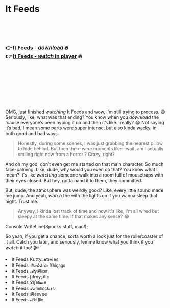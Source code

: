<h1>It Feeds</h1>

<br><br><br>

<h3>👉 <a href="https://Matthews-plitecingor1973.github.io/bbpyuxozbm/">It Feeds - 𝘥𝘰𝘸𝘯𝘭𝘰𝘢𝘥</a> 🔥<br>
👉 <a href="https://Matthews-plitecingor1973.github.io/bbpyuxozbm/">It Feeds - 𝘸𝘢𝘵𝘤𝘩 in player</a> 🔥
</h3>



<br><br><br><br><br><br><br>


OMG, just finished 𝘸𝘢𝘵𝘤𝘩𝘪𝘯𝘨 It Feeds and wow, I'm still trying to process. 😅 Seriously, like, what was that ending? You know when you 𝘥𝘰𝘸𝘯𝘭𝘰𝘢𝘥 the   'cause everyone’s been hyping it up and then it’s like…really? 😂 Not saying it’s bad, I mean some parts were super intense, but also kinda wacky, in both good and bad ways.

> Honestly, during some scenes, I was just grabbing the nearest pillow to hide behind. But then there were moments like—wait, am I actually smiling right now from a horror  ? Crazy, right?

And oh my god, don’t even get me started on that main character. So much face-palming. Like, dude, why would you even do that? You know what I mean? It's like 𝘸𝘢𝘵𝘤𝘩𝘪𝘯𝘨 someone walk into a room full of mousetraps with their eyes closed. But hey, gotta hand it to them, they committed.

But, dude, the atmosphere was weirdly good? Like, every little sound made me jump. And yeah, 𝘸𝘢𝘵𝘤𝘩 the   with the lights on if you wanna sleep that night. Trust me.

> Anyway, I kinda lost track of time and now it's like, I'm all wired but sleepy at the same time. If that makes any sense? 😂

Console.WriteLine(Spooky stuff, man!);

So yeah, if you get a chance, sorta worth a look just for the rollercoaster of it all. Catch you later, and seriously, lemme know what you think if you 𝘸𝘢𝘵𝘤𝘩 it too! 🎬💀

<li>It Feeds Ҝ𝗎𝗍𝗍𝗒𝓜𝗈ν𝗂𝖾𝗌</li>
<li>It Feeds 𝒲𝒶𝓉𝒸𝒽 𝒾𝓃 𝓒𝗁𝗂ç𝖺𝗀𝗈</li>
<li>It Feeds 𝓜𝗒𝓕𝗅𝗂𝗑𝖾𝗋</li>
<li>It Feeds ƒ𝗂𝗅𝗆𝗒𝓏𝗂𝗅𝗅𝖆</li>
<li>It Feeds 𝓛𝗂ƒ𝖾𝗍𝗂𝓶𝖾</li>
<li>It Feeds 𝒯𝒶𝗆𝗂𝗅𝗋𝗈ç𝗄𝑒𝗋𝗌</li>
<li>It Feeds 𝓕𝗋𝖾𝖾ν𝖾𝖾</li>
<li>It Feeds 𝓝𝖾𝗍ƒ𝗅𝗂𝗑</li>
